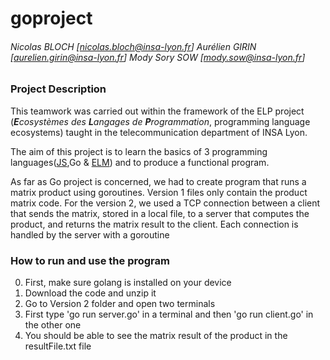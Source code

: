 # goproject

###### _Nicolas BLOCH [nicolas.bloch@insa-lyon.fr] Aurélien GIRIN [aurelien.girin@insa-lyon.fr] Mody Sory SOW [mody.sow@insa-lyon.fr]_

### Project Description

This teamwork was carried out within the framework of the ELP project (___E___*cosystèmes des* ___L___*angages de* ___P___*rogrammation*, programming 
language ecosystems) taught in the telecommunication department of INSA Lyon. 


The aim of this project is to learn the basics of 3 programming languages([JS](https://github.com/jesuisjayus/jsproject "jsproject"),Go & [ELM](https://github.com/jesuisjayus/elmproject "elmproject")) and to produce a functional program.

As far as Go project is concerned, we had to create program that runs a matrix product using goroutines. Version 1 files only contain the product matrix code. For the version 2, we used a TCP connection between a client that sends the matrix, stored in a local file, to a server that computes the product, and returns the matrix result to the client. Each connection is handled by the server with a goroutine

### How to run and use the program 

0. First, make sure golang is installed on your device
1. Download the code and unzip it
2. Go to Version 2 folder and open two terminals
3. First type 'go run server.go' in a terminal and then 'go run client.go' in the other one
4. You should be able to see the matrix result of the product in the resultFile.txt file
